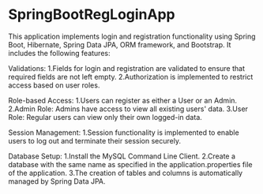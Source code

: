 # SpringBootRegLoginApp

This application implements login and registration functionality using Spring Boot, Hibernate, Spring Data JPA, ORM framework, and Bootstrap. It includes the following features:

Validations:
1.Fields for login and registration are validated to ensure that required fields are not left empty.
2.Authorization is implemented to restrict access based on user roles.

Role-based Access:
1.Users can register as either a User or an Admin.
2.Admin Role: Admins have access to view all existing users' data.
3.User Role: Regular users can view only their own logged-in data.

Session Management:
1.Session functionality is implemented to enable users to log out and terminate their session securely.

Database Setup:
1.Install the MySQL Command Line Client.
2.Create a database with the same name as specified in the application.properties file of the application.
3.The creation of tables and columns is automatically managed by Spring Data JPA.
